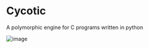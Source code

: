 # Cycotic
A polymorphic engine for C programs written in python 

![image](https://user-images.githubusercontent.com/22229087/232258772-4deb87c4-5f5d-422f-aeb7-573122d39d8b.png)
